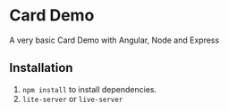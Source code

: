 # Card Demo
A very basic Card Demo with Angular, Node and Express


## Installation

1. `npm install` to install dependencies.
2. `lite-server` or `live-server`
